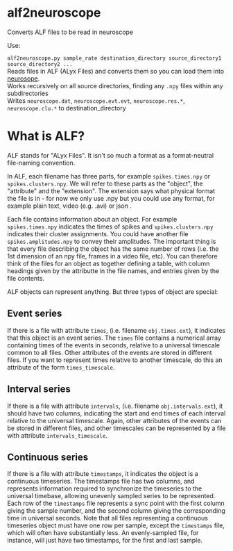 # alf2neuroscope

Converts ALF files to be read in neuroscope

Use:

`alf2neuroscope.py sample_rate destination_directory source_directory1 source_directory2 ...`  
Reads files in ALF (ALyx Files) and converts them so you can load them into [neurosope](http://neuroscope.sourceforge.net/UserManual/data-files.html).  
Works recursively on all source directories, finding any `.npy` files within any subdirectories  
Writes `neuroscope.dat`, `neuroscope.evt.evt`, `neuroscope.res.*`, `neuroscope.clu.*` to destination_directory

# What is ALF? 

ALF stands for "ALyx Files". It isn't so much a format as a format-neutral file-naming convention. 

In ALF, each filename has three parts, for example `spikes.times.npy` or `spikes.clusters.npy`. We will refer to these parts as the "object", the "attribute" and the "extension". The extension says what physical format the file is in - for now we only use .npy but you could use any format, for example plain text, video (e.g. .avi) or json .

Each file contains information about an object. For example `spikes.times.npy` indicates the times of spikes and `spikes.clusters.npy` indicates their cluster assignments. You could have another file `spikes.amplitudes.npy` to convey their amplitudes. The important thing is that every file describing the object has the same number of rows (i.e. the 1st dimension of an npy file, frames in a video file, etc).  You can therefore think of the files for an object as together defining a table, with column headings given by the attributte in the file names, and entries given by the file contents.

ALF objects can represent anything. But three types of object are special:

## Event series

If there is a file with attribute `times`, (i.e. filename `obj.times.ext`), it indicates that this object is an event series. The `times` file contains a numerical array containing times of the events in seconds, relative to a universal timescale common to all files. Other attributes of the events are stored in different files. If you want to represent times relative to another timescale, do this an attribute of the form `times_timescale`.

## Interval series

If there is a file with attribute `intervals`, (i.e. filename `obj.intervals.ext`), it should have two columns, indicating the start and end times of each interval relative to the universal timescale. Again, other attributes of the events can be stored in different files, and other timescales can be represented by a file with attribute `intervals_timescale`.

## Continuous series

If there is a file with attribute `timestamps`, it indicates the object is a continuous timeseries. The timestamps file has two columns, and represents information required to synchronize the timeseries to the universal timebase, allowing unevenly sampled series to be represented. Each row of the `timestamps` file represents a sync point with the first column giving the sample number, and the second column giving the corresponding time in universal seconds. Note that all files representing a continuous timeseries object must have one row per sample, except the `timestamps` file, which will often have substantially less. An evenly-sampled file, for instance, will just have two timestamps, for the first and last sample.
